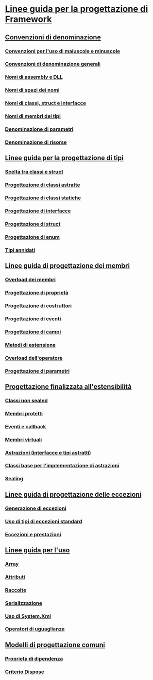 # [Linee guida per la progettazione di Framework](index.md)
## [Convenzioni di denominazione](naming-guidelines.md)
### [Convenzioni per l'uso di maiuscole e minuscole](capitalization-conventions.md)
### [Convenzioni di denominazione generali](general-naming-conventions.md)
### [Nomi di assembly e DLL](names-of-assemblies-and-dlls.md)
### [Nomi di spazi dei nomi](names-of-namespaces.md)
### [Nomi di classi, struct e interfacce](names-of-classes-structs-and-interfaces.md)
### [Nomi di membri dei tipi](names-of-type-members.md)
### [Denominazione di parametri](naming-parameters.md)
### [Denominazione di risorse](naming-resources.md)
## [Linee guida per la progettazione di tipi](type.md)
### [Scelta tra classi e struct](choosing-between-class-and-struct.md)
### [Progettazione di classi astratte](abstract-class.md)
### [Progettazione di classi statiche](static-class.md)
### [Progettazione di interfacce](interface.md)
### [Progettazione di struct](struct.md)
### [Progettazione di enum](enum.md)
### [Tipi annidati](nested-types.md)
## [Linee guida di progettazione dei membri](member.md)
### [Overload dei membri](member-overloading.md)
### [Progettazione di proprietà](property.md)
### [Progettazione di costruttori](constructor.md)
### [Progettazione di eventi](event.md)
### [Progettazione di campi](field.md)
### [Metodi di estensione](extension-methods.md)
### [Overload dell'operatore](operator-overloads.md)
### [Progettazione di parametri](parameter-design.md)
## [Progettazione finalizzata all'estensibilità](designing-for-extensibility.md)
### [Classi non sealed](unsealed-classes.md)
### [Membri protetti](protected-members.md)
### [Eventi e callback](events-and-callbacks.md)
### [Membri virtuali](virtual-members.md)
### [Astrazioni (interfacce e tipi astratti)](abstractions-abstract-types-and-interfaces.md)
### [Classi base per l'implementazione di astrazioni](base-classes-for-implementing-abstractions.md)
### [Sealing](sealing.md)
## [Linee guida di progettazione delle eccezioni](exceptions.md)
### [Generazione di eccezioni](exception-throwing.md)
### [Uso di tipi di eccezioni standard](using-standard-exception-types.md)
### [Eccezioni e prestazioni](exceptions-and-performance.md)
## [Linee guida per l'uso](usage-guidelines.md)
### [Array](arrays.md)
### [Attributi](attributes.md)
### [Raccolte](guidelines-for-collections.md)
### [Serializzazione](serialization.md)
### [Uso di System.Xml](system-xml-usage.md)
### [Operatori di uguaglianza](equality-operators.md)
## [Modelli di progettazione comuni](common-design-patterns.md)
### [Proprietà di dipendenza](dependency-properties.md)
### [Criterio Dispose](dispose-pattern.md)
